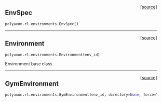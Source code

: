 <span style="float:right;">[[source]](https://github.com/polyaxon/polyaxon/blob/master/polyaxon/rl/environments.py#L19)</span>
## EnvSpec

```python
polyaxon.rl.environments.EnvSpec()
```


----

<span style="float:right;">[[source]](https://github.com/polyaxon/polyaxon/blob/master/polyaxon/rl/environments.py#L27)</span>
## Environment

```python
polyaxon.rl.environments.Environment(env_id)
```

Environment base class.

----

<span style="float:right;">[[source]](https://github.com/polyaxon/polyaxon/blob/master/polyaxon/rl/environments.py#L66)</span>
## GymEnvironment

```python
polyaxon.rl.environments.GymEnvironment(env_id, directory=None, force=True, monitor_video=0)
```
